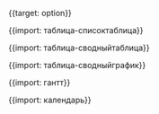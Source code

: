 {{target: option}}

{{import: таблица-списоктаблица}}

{{import: таблица-сводныйтаблица}}

{{import: таблица-сводныйграфик}}

{{import: гантт}}

{{import: календарь}}

